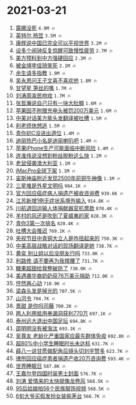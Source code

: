 # 2021-03-21

1. [露娜没死](https://s.weibo.com/weibo?q=%23%E9%9C%B2%E5%A8%9C%E6%B2%A1%E6%AD%BB%23&Refer=top) `4.9M 🔥`
1. [英特尔 杨笠](https://s.weibo.com/weibo?q=%E8%8B%B1%E7%89%B9%E5%B0%94%20%E6%9D%A8%E7%AC%A0&Refer=top) `3.5M 🔥`
1. [康辉说中国已完全可以平视世界](https://s.weibo.com/weibo?q=%23%E5%BA%B7%E8%BE%89%E8%AF%B4%E4%B8%AD%E5%9B%BD%E5%B7%B2%E5%AE%8C%E5%85%A8%E5%8F%AF%E4%BB%A5%E5%B9%B3%E8%A7%86%E4%B8%96%E7%95%8C%23&Refer=top) `3.2M 🔥`
1. [设多个闹钟反复惊醒可致慢性疲劳](https://s.weibo.com/weibo?q=%23%E8%AE%BE%E5%A4%9A%E4%B8%AA%E9%97%B9%E9%92%9F%E5%8F%8D%E5%A4%8D%E6%83%8A%E9%86%92%E5%8F%AF%E8%87%B4%E6%85%A2%E6%80%A7%E7%96%B2%E5%8A%B3%23&Refer=top) `2.7M 🔥`
1. [美方预料到中方强硬回应](https://s.weibo.com/weibo?q=%23%E7%BE%8E%E6%96%B9%E9%A2%84%E6%96%99%E5%88%B0%E4%B8%AD%E6%96%B9%E5%BC%BA%E7%A1%AC%E5%9B%9E%E5%BA%94%23&Refer=top) `2.3M 🔥`
1. [被金靖李佳琦笑死](https://s.weibo.com/weibo?q=%23%E8%A2%AB%E9%87%91%E9%9D%96%E6%9D%8E%E4%BD%B3%E7%90%A6%E7%AC%91%E6%AD%BB%23&Refer=top) `2.1M 🔥`
1. [余生请多指教](https://s.weibo.com/weibo?q=%E4%BD%99%E7%94%9F%E8%AF%B7%E5%A4%9A%E6%8C%87%E6%95%99&Refer=top) `1.9M 🔥`
1. [吴永恩问王子文喜不喜欢他](https://s.weibo.com/weibo?q=%E5%90%B4%E6%B0%B8%E6%81%A9%E9%97%AE%E7%8E%8B%E5%AD%90%E6%96%87%E5%96%9C%E4%B8%8D%E5%96%9C%E6%AC%A2%E4%BB%96&Refer=top) `1.8M 🔥`
1. [甘望星 笋丝的嘴](https://s.weibo.com/weibo?q=%E7%94%98%E6%9C%9B%E6%98%9F%20%E7%AC%8B%E4%B8%9D%E7%9A%84%E5%98%B4&Refer=top) `1.7M 🔥`
1. [刘涛周渝民吻戏](https://s.weibo.com/weibo?q=%23%E5%88%98%E6%B6%9B%E5%91%A8%E6%B8%9D%E6%B0%91%E5%90%BB%E6%88%8F%23&Refer=top) `1.7M 🔥`
1. [张哲瀚说自己只有一块大肚腩](https://s.weibo.com/weibo?q=%23%E5%BC%A0%E5%93%B2%E7%80%9A%E8%AF%B4%E8%87%AA%E5%B7%B1%E5%8F%AA%E6%9C%89%E4%B8%80%E5%9D%97%E5%A4%A7%E8%82%9A%E8%85%A9%23&Refer=top) `1.6M 🔥`
1. [苹果因不附赠充电头被罚200万美元](https://s.weibo.com/weibo?q=%23%E8%8B%B9%E6%9E%9C%E5%9B%A0%E4%B8%8D%E9%99%84%E8%B5%A0%E5%85%85%E7%94%B5%E5%A4%B4%E8%A2%AB%E7%BD%9A200%E4%B8%87%E7%BE%8E%E5%85%83%23&Refer=top) `1.6M 🔥`
1. [中美对话美方紫头发翻译被吐槽](https://s.weibo.com/weibo?q=%23%E4%B8%AD%E7%BE%8E%E5%AF%B9%E8%AF%9D%E7%BE%8E%E6%96%B9%E7%B4%AB%E5%A4%B4%E5%8F%91%E7%BF%BB%E8%AF%91%E8%A2%AB%E5%90%90%E6%A7%BD%23&Refer=top) `1.5M 🔥`
1. [利老师休想逃](https://s.weibo.com/weibo?q=%23%E5%88%A9%E8%80%81%E5%B8%88%E4%BC%91%E6%83%B3%E9%80%83%23&Refer=top) `1.5M 🔥`
1. [青你初C没进出道位](https://s.weibo.com/weibo?q=%23%E9%9D%92%E4%BD%A0%E5%88%9DC%E6%B2%A1%E8%BF%9B%E5%87%BA%E9%81%93%E4%BD%8D%23&Refer=top) `1.4M 🔥`
1. [迪丽热巴小名是迪丽喇叭吧](https://s.weibo.com/weibo?q=%23%E8%BF%AA%E4%B8%BD%E7%83%AD%E5%B7%B4%E5%B0%8F%E5%90%8D%E6%98%AF%E8%BF%AA%E4%B8%BD%E5%96%87%E5%8F%AD%E5%90%A7%23&Refer=top) `1.4M 🔥`
1. [苹果iPhone生产可能面临中断风险](https://s.weibo.com/weibo?q=%23%E8%8B%B9%E6%9E%9CiPhone%E7%94%9F%E4%BA%A7%E5%8F%AF%E8%83%BD%E9%9D%A2%E4%B8%B4%E4%B8%AD%E6%96%AD%E9%A3%8E%E9%99%A9%23&Refer=top) `1.4M 🔥`
1. [连淮伟说没想到粉丝脱粉这么快](https://s.weibo.com/weibo?q=%23%E8%BF%9E%E6%B7%AE%E4%BC%9F%E8%AF%B4%E6%B2%A1%E6%83%B3%E5%88%B0%E7%B2%89%E4%B8%9D%E8%84%B1%E7%B2%89%E8%BF%99%E4%B9%88%E5%BF%AB%23&Refer=top) `1.2M 🔥`
1. [老鼠侵袭澳大利亚](https://s.weibo.com/weibo?q=%E8%80%81%E9%BC%A0%E4%BE%B5%E8%A2%AD%E6%BE%B3%E5%A4%A7%E5%88%A9%E4%BA%9A&Refer=top) `1.1M 🔥`
1. [iMacPro全球下架](https://s.weibo.com/weibo?q=iMacPro%E5%85%A8%E7%90%83%E4%B8%8B%E6%9E%B6&Refer=top) `1.1M 🔥`
1. [宙斯神庙附近发现2500年前铜牛神像](https://s.weibo.com/weibo?q=%E5%AE%99%E6%96%AF%E7%A5%9E%E5%BA%99%E9%99%84%E8%BF%91%E5%8F%91%E7%8E%B02500%E5%B9%B4%E5%89%8D%E9%93%9C%E7%89%9B%E7%A5%9E%E5%83%8F&Refer=top) `1.1M 🔥`
1. [三星堆是外星文明吗](https://s.weibo.com/weibo?q=%23%E4%B8%89%E6%98%9F%E5%A0%86%E6%98%AF%E5%A4%96%E6%98%9F%E6%96%87%E6%98%8E%E5%90%97%23&Refer=top) `984.1K 🔥`
1. [官方回应癌症病人捐遗产被收咨询费](https://s.weibo.com/weibo?q=%E5%AE%98%E6%96%B9%E5%9B%9E%E5%BA%94%E7%99%8C%E7%97%87%E7%97%85%E4%BA%BA%E6%8D%90%E9%81%97%E4%BA%A7%E8%A2%AB%E6%94%B6%E5%92%A8%E8%AF%A2%E8%B4%B9&Refer=top) `939.6K 🔥`
1. [江苏新增1例无症状系境外输入](https://s.weibo.com/weibo?q=%E6%B1%9F%E8%8B%8F%E6%96%B0%E5%A2%9E1%E4%BE%8B%E6%97%A0%E7%97%87%E7%8A%B6%E7%B3%BB%E5%A2%83%E5%A4%96%E8%BE%93%E5%85%A5&Refer=top) `914.8K 🔥`
1. [川航退回运输人体捐献器官机票款](https://s.weibo.com/weibo?q=%E5%B7%9D%E8%88%AA%E9%80%80%E5%9B%9E%E8%BF%90%E8%BE%93%E4%BA%BA%E4%BD%93%E6%8D%90%E7%8C%AE%E5%99%A8%E5%AE%98%E6%9C%BA%E7%A5%A8%E6%AC%BE&Refer=top) `870.4K 🔥`
1. [羊村的风还是吹到了夏威夷的家](https://s.weibo.com/weibo?q=%23%E7%BE%8A%E6%9D%91%E7%9A%84%E9%A3%8E%E8%BF%98%E6%98%AF%E5%90%B9%E5%88%B0%E4%BA%86%E5%A4%8F%E5%A8%81%E5%A4%B7%E7%9A%84%E5%AE%B6%23&Refer=top) `828.3K 🔥`
1. [青你3第一次排名](https://s.weibo.com/weibo?q=%23%E9%9D%92%E4%BD%A03%E7%AC%AC%E4%B8%80%E6%AC%A1%E6%8E%92%E5%90%8D%23&Refer=top) `820.4K 🔥`
1. [吐槽大会推迟](https://s.weibo.com/weibo?q=%23%E5%90%90%E6%A7%BD%E5%A4%A7%E4%BC%9A%E6%8E%A8%E8%BF%9F%23&Refer=top) `769.1K 🔥`
1. [央视节目中青铜大立人是咋扭起来的](https://s.weibo.com/weibo?q=%23%E5%A4%AE%E8%A7%86%E8%8A%82%E7%9B%AE%E4%B8%AD%E9%9D%92%E9%93%9C%E5%A4%A7%E7%AB%8B%E4%BA%BA%E6%98%AF%E5%92%8B%E6%89%AD%E8%B5%B7%E6%9D%A5%E7%9A%84%23&Refer=top) `750.3K 🔥`
1. [中美高层战略对话的现场翻译是她](https://s.weibo.com/weibo?q=%23%E4%B8%AD%E7%BE%8E%E9%AB%98%E5%B1%82%E6%88%98%E7%95%A5%E5%AF%B9%E8%AF%9D%E7%9A%84%E7%8E%B0%E5%9C%BA%E7%BF%BB%E8%AF%91%E6%98%AF%E5%A5%B9%23&Refer=top) `738.7K 🔥`
1. [黄奕 别让姐以后没朋友行吗](https://s.weibo.com/weibo?q=%E9%BB%84%E5%A5%95%20%E5%88%AB%E8%AE%A9%E5%A7%90%E4%BB%A5%E5%90%8E%E6%B2%A1%E6%9C%8B%E5%8F%8B%E8%A1%8C%E5%90%97&Refer=top) `733.0K 🔥`
1. [利路修 请不要再为我撑腰了](https://s.weibo.com/weibo?q=%E5%88%A9%E8%B7%AF%E4%BF%AE%20%E8%AF%B7%E4%B8%8D%E8%A6%81%E5%86%8D%E4%B8%BA%E6%88%91%E6%92%91%E8%85%B0%E4%BA%86&Refer=top) `731.7K 🔥`
1. [糖果超甜给我整破防了](https://s.weibo.com/weibo?q=%23%E7%B3%96%E6%9E%9C%E8%B6%85%E7%94%9C%E7%BB%99%E6%88%91%E6%95%B4%E7%A0%B4%E9%98%B2%E4%BA%86%23&Refer=top) `730.0K 🔥`
1. [美遇袭华裔奶奶获76万美元捐助](https://s.weibo.com/weibo?q=%23%E7%BE%8E%E9%81%87%E8%A2%AD%E5%8D%8E%E8%A3%94%E5%A5%B6%E5%A5%B6%E8%8E%B776%E4%B8%87%E7%BE%8E%E5%85%83%E6%8D%90%E5%8A%A9%23&Refer=top) `712.0K 🔥`
1. [怦然再心动](https://s.weibo.com/weibo?q=%E6%80%A6%E7%84%B6%E5%86%8D%E5%BF%83%E5%8A%A8&Refer=top) `710.9K 🔥`
1. [梁森头发是掉光的](https://s.weibo.com/weibo?q=%23%E6%A2%81%E6%A3%AE%E5%A4%B4%E5%8F%91%E6%98%AF%E6%8E%89%E5%85%89%E7%9A%84%23&Refer=top) `707.5K 🔥`
1. [山河令](https://s.weibo.com/weibo?q=%E5%B1%B1%E6%B2%B3%E4%BB%A4&Refer=top) `704.7K 🔥`
1. [景甜 是你吗司藤](https://s.weibo.com/weibo?q=%E6%99%AF%E7%94%9C%20%E6%98%AF%E4%BD%A0%E5%90%97%E5%8F%B8%E8%97%A4&Refer=top) `700.2K 🔥`
1. [两人利用抵用券漏洞获利770万](https://s.weibo.com/weibo?q=%23%E4%B8%A4%E4%BA%BA%E5%88%A9%E7%94%A8%E6%8A%B5%E7%94%A8%E5%88%B8%E6%BC%8F%E6%B4%9E%E8%8E%B7%E5%88%A9770%E4%B8%87%23&Refer=top) `697.1K 🔥`
1. [泰州远大退出中国足坛](https://s.weibo.com/weibo?q=%E6%B3%B0%E5%B7%9E%E8%BF%9C%E5%A4%A7%E9%80%80%E5%87%BA%E4%B8%AD%E5%9B%BD%E8%B6%B3%E5%9D%9B&Refer=top) `694.8K 🔥`
1. [邵明明没有被淘汰](https://s.weibo.com/weibo?q=%23%E9%82%B5%E6%98%8E%E6%98%8E%E6%B2%A1%E6%9C%89%E8%A2%AB%E6%B7%98%E6%B1%B0%23&Refer=top) `693.1K 🔥`
1. [吴尊友 老龄化严重国家应最先群体免疫](https://s.weibo.com/weibo?q=%E5%90%B4%E5%B0%8A%E5%8F%8B%20%E8%80%81%E9%BE%84%E5%8C%96%E4%B8%A5%E9%87%8D%E5%9B%BD%E5%AE%B6%E5%BA%94%E6%9C%80%E5%85%88%E7%BE%A4%E4%BD%93%E5%85%8D%E7%96%AB&Refer=top) `692.8K 🔥`
1. [超80%中小学生睡眠时长未达标](https://s.weibo.com/weibo?q=%23%E8%B6%8580%25%E4%B8%AD%E5%B0%8F%E5%AD%A6%E7%94%9F%E7%9D%A1%E7%9C%A0%E6%97%B6%E9%95%BF%E6%9C%AA%E8%BE%BE%E6%A0%87%23&Refer=top) `631.7K 🔥`
1. [薛八一说甘愿做配角后镜头切刘宇赞多](https://s.weibo.com/weibo?q=%23%E8%96%9B%E5%85%AB%E4%B8%80%E8%AF%B4%E7%94%98%E6%84%BF%E5%81%9A%E9%85%8D%E8%A7%92%E5%90%8E%E9%95%9C%E5%A4%B4%E5%88%87%E5%88%98%E5%AE%87%E8%B5%9E%E5%A4%9A%23&Refer=top) `623.7K 🔥`
1. [律所回应癌症患者捐遗产收20万咨询费](https://s.weibo.com/weibo?q=%23%E5%BE%8B%E6%89%80%E5%9B%9E%E5%BA%94%E7%99%8C%E7%97%87%E6%82%A3%E8%80%85%E6%8D%90%E9%81%97%E4%BA%A7%E6%94%B620%E4%B8%87%E5%92%A8%E8%AF%A2%E8%B4%B9%23&Refer=top) `593.4K 🔥`
1. [世界睡眠日](https://s.weibo.com/weibo?q=%23%E4%B8%96%E7%95%8C%E7%9D%A1%E7%9C%A0%E6%97%A5%23&Refer=top) `587.8K 🔥`
1. [王嘉尔登四国时装男士封面](https://s.weibo.com/weibo?q=%23%E7%8E%8B%E5%98%89%E5%B0%94%E7%99%BB%E5%9B%9B%E5%9B%BD%E6%97%B6%E8%A3%85%E7%94%B7%E5%A3%AB%E5%B0%81%E9%9D%A2%23&Refer=top) `576.7K 🔥`
1. [刘涛 爱情来的太快就像龙卷风](https://s.weibo.com/weibo?q=%E5%88%98%E6%B6%9B%20%E7%88%B1%E6%83%85%E6%9D%A5%E7%9A%84%E5%A4%AA%E5%BF%AB%E5%B0%B1%E5%83%8F%E9%BE%99%E5%8D%B7%E9%A3%8E&Refer=top) `568.5K 🔥`
1. [95后姑娘拍56个民族服饰视频](https://s.weibo.com/weibo?q=%2395%E5%90%8E%E5%A7%91%E5%A8%98%E6%8B%8D56%E4%B8%AA%E6%B0%91%E6%97%8F%E6%9C%8D%E9%A5%B0%E8%A7%86%E9%A2%91%23&Refer=top) `568.5K 🔥`
1. [6旬大爷买假发扮女装偷茅台](https://s.weibo.com/weibo?q=6%E6%97%AC%E5%A4%A7%E7%88%B7%E4%B9%B0%E5%81%87%E5%8F%91%E6%89%AE%E5%A5%B3%E8%A3%85%E5%81%B7%E8%8C%85%E5%8F%B0&Refer=top) `566.7K 🔥`
